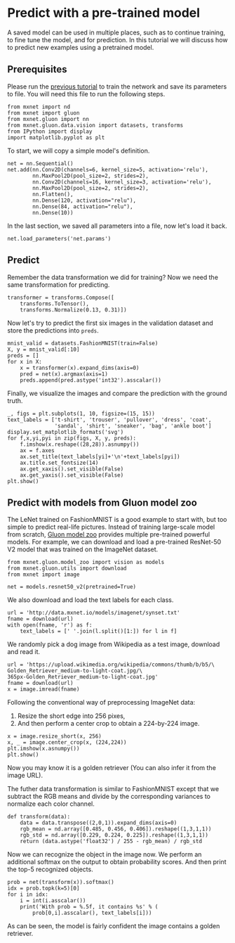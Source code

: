 <!--- Licensed to the Apache Software Foundation (ASF) under one -->
<!--- or more contributor license agreements.  See the NOTICE file -->
<!--- distributed with this work for additional information -->
<!--- regarding copyright ownership.  The ASF licenses this file -->
<!--- to you under the Apache License, Version 2.0 (the -->
<!--- "License"); you may not use this file except in compliance -->
<!--- with the License.  You may obtain a copy of the License at -->

<!---   http://www.apache.org/licenses/LICENSE-2.0 -->

<!--- Unless required by applicable law or agreed to in writing, -->
<!--- software distributed under the License is distributed on an -->
<!--- "AS IS" BASIS, WITHOUT WARRANTIES OR CONDITIONS OF ANY -->
<!--- KIND, either express or implied.  See the License for the -->
<!--- specific language governing permissions and limitations -->
<!--- under the License. -->

# Predict with a pre-trained model

A saved model can be used in multiple places, such as to continue training, to fine tune the model, and for prediction. In this tutorial we will discuss how to predict new examples using a pretrained model.

## Prerequisites

Please run the [previous tutorial](4-train.html) to train the network and save its parameters to file. You will need this file to run the following steps.

```{.python .input  n=1}
from mxnet import nd
from mxnet import gluon
from mxnet.gluon import nn
from mxnet.gluon.data.vision import datasets, transforms
from IPython import display
import matplotlib.pyplot as plt
```

To start, we will copy a simple model's definition.

```{.python .input  n=2}
net = nn.Sequential()
net.add(nn.Conv2D(channels=6, kernel_size=5, activation='relu'),
        nn.MaxPool2D(pool_size=2, strides=2),
        nn.Conv2D(channels=16, kernel_size=3, activation='relu'),
        nn.MaxPool2D(pool_size=2, strides=2),
        nn.Flatten(),
        nn.Dense(120, activation="relu"),
        nn.Dense(84, activation="relu"),
        nn.Dense(10))
```

In the last section, we saved all parameters into a file, now let's load it back.

```{.python .input  n=3}
net.load_parameters('net.params')
```

## Predict

Remember the data transformation we did for training? Now we need the same transformation for predicting.

```{.python .input  n=4}
transformer = transforms.Compose([
    transforms.ToTensor(),
    transforms.Normalize(0.13, 0.31)])
```

Now let's try to predict the first six images in the validation dataset and store the predictions into `preds`.

```{.python .input  n=5}
mnist_valid = datasets.FashionMNIST(train=False)
X, y = mnist_valid[:10]
preds = []
for x in X:
    x = transformer(x).expand_dims(axis=0)
    pred = net(x).argmax(axis=1)
    preds.append(pred.astype('int32').asscalar())
```

Finally, we visualize the images and compare the prediction with the ground truth.

```{.python .input  n=15}
_, figs = plt.subplots(1, 10, figsize=(15, 15))
text_labels = ['t-shirt', 'trouser', 'pullover', 'dress', 'coat',
               'sandal', 'shirt', 'sneaker', 'bag', 'ankle boot']
display.set_matplotlib_formats('svg')
for f,x,yi,pyi in zip(figs, X, y, preds):
    f.imshow(x.reshape((28,28)).asnumpy())
    ax = f.axes
    ax.set_title(text_labels[yi]+'\n'+text_labels[pyi])
    ax.title.set_fontsize(14)
    ax.get_xaxis().set_visible(False)
    ax.get_yaxis().set_visible(False)
plt.show()
```

## Predict with models from Gluon model zoo


The LeNet trained on FashionMNIST is a good example to start with, but too simple to predict real-life pictures. Instead of training large-scale model from scratch, [Gluon model zoo](https://mxnet.apache.org/api/python/gluon/model_zoo.html) provides multiple pre-trained powerful models. For example, we can download and load a pre-trained ResNet-50 V2 model that was trained on the ImageNet dataset.

```{.python .input  n=7}
from mxnet.gluon.model_zoo import vision as models
from mxnet.gluon.utils import download
from mxnet import image

net = models.resnet50_v2(pretrained=True)
```

We also download and load the text labels for each class.

```{.python .input  n=8}
url = 'http://data.mxnet.io/models/imagenet/synset.txt'
fname = download(url)
with open(fname, 'r') as f:
    text_labels = [' '.join(l.split()[1:]) for l in f]
```

We randomly pick a dog image from Wikipedia as a test image, download and read it.

```{.python .input  n=9}
url = 'https://upload.wikimedia.org/wikipedia/commons/thumb/b/b5/\
Golden_Retriever_medium-to-light-coat.jpg/\
365px-Golden_Retriever_medium-to-light-coat.jpg'
fname = download(url)
x = image.imread(fname)
```

Following the conventional way of preprocessing ImageNet data:

1. Resize the short edge into 256 pixes,
2. And then perform a center crop to obtain a 224-by-224 image.

```{.python .input  n=10}
x = image.resize_short(x, 256)
x, _ = image.center_crop(x, (224,224))
plt.imshow(x.asnumpy())
plt.show()
```

Now you may know it is a golden retriever (You can also infer it from the image URL).

The futher data transformation is similar to FashionMNIST except that we subtract the RGB means and divide by the corresponding variances to normalize each color channel.

```{.python .input  n=11}
def transform(data):
    data = data.transpose((2,0,1)).expand_dims(axis=0)
    rgb_mean = nd.array([0.485, 0.456, 0.406]).reshape((1,3,1,1))
    rgb_std = nd.array([0.229, 0.224, 0.225]).reshape((1,3,1,1))
    return (data.astype('float32') / 255 - rgb_mean) / rgb_std
```

Now we can recognize the object in the image now. We perform an additional softmax on the output to obtain probability scores. And then print the top-5 recognized objects.

```{.python .input  n=12}
prob = net(transform(x)).softmax()
idx = prob.topk(k=5)[0]
for i in idx:
    i = int(i.asscalar())
    print('With prob = %.5f, it contains %s' % (
        prob[0,i].asscalar(), text_labels[i]))
```

As can be seen, the model is fairly confident the image contains a golden retriever.
